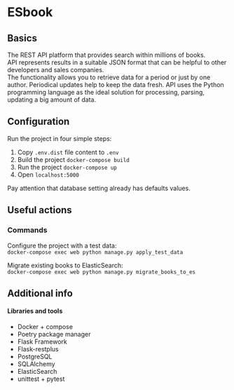 # ESbook

## Basics
The REST API platform that provides search within millions of books.  
API represents results in a suitable JSON format that can be helpful to other developers and sales companies.  
The functionality allows you to retrieve data for a period or just by one author. 
Periodical updates help to keep the data fresh. API uses the Python programming language as the ideal solution for processing, parsing, updating a big amount of data.

## Configuration
Run the project in four simple steps:
1. Copy `.env.dist` file content to `.env`
2. Build the project `docker-compose build`
3. Run the project `docker-compose up`
4. Open `localhost:5000`

Pay attention that database setting already has defaults values.

## Useful actions
### Commands
Configure the project with a test data:  
`docker-compose exec web python manage.py apply_test_data`  

Migrate existing books to ElasticSearch:  
`docker-compose exec web python manage.py migrate_books_to_es`  

## Additional info
#### Libraries and tools
* Docker + compose
* Poetry package manager
* Flask Framework
* Flask-restplus
* PostgreSQL
* SQLAlchemy
* ElasticSearch
* unittest + pytest
